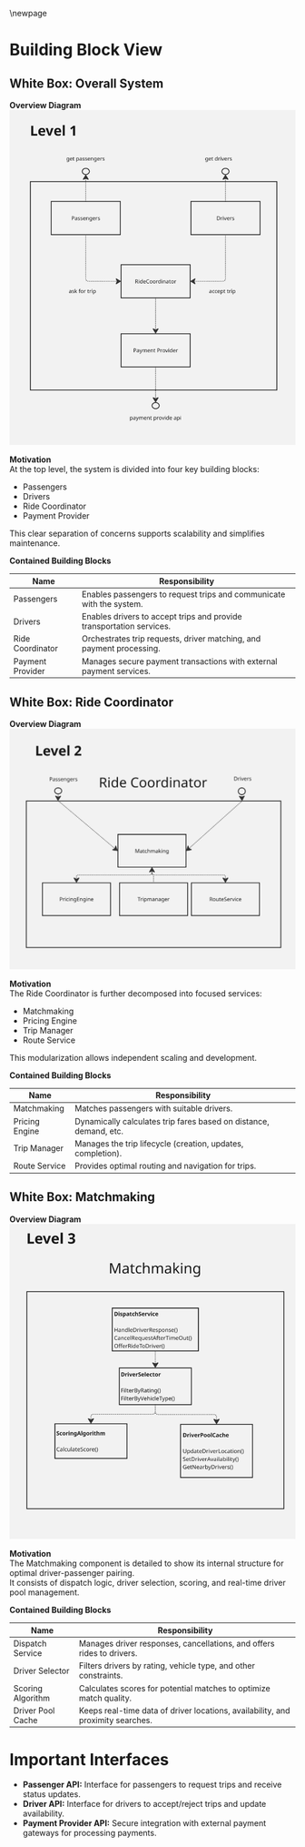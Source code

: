 \newpage

# Building Block View

## White Box: Overall System

**Overview Diagram**  
![Level 1](Images/building_block_view_level1.jpg)

**Motivation**  
At the top level, the system is divided into four key building blocks:
- Passengers
- Drivers
- Ride Coordinator
- Payment Provider

This clear separation of concerns supports scalability and simplifies maintenance.

**Contained Building Blocks**

| Name             | Responsibility                                                          |
|------------------|--------------------------------------------------------------------------|
| Passengers       | Enables passengers to request trips and communicate with the system.     |
| Drivers          | Enables drivers to accept trips and provide transportation services.     |
| Ride Coordinator | Orchestrates trip requests, driver matching, and payment processing.     |
| Payment Provider | Manages secure payment transactions with external payment services.      |

## White Box: Ride Coordinator

**Overview Diagram**  
![Level 2](Images/building_block_view_level2.jpg)

**Motivation**  
The Ride Coordinator is further decomposed into focused services:
- Matchmaking
- Pricing Engine
- Trip Manager
- Route Service

This modularization allows independent scaling and development.

**Contained Building Blocks**

| Name          | Responsibility                                                              |
|---------------|------------------------------------------------------------------------------|
| Matchmaking   | Matches passengers with suitable drivers.                                    |
| Pricing Engine| Dynamically calculates trip fares based on distance, demand, etc.            |
| Trip Manager  | Manages the trip lifecycle (creation, updates, completion).                  |
| Route Service | Provides optimal routing and navigation for trips.                           |

## White Box: Matchmaking

**Overview Diagram**  
![Level 3](Images/building_block_view_level3.jpg)

**Motivation**  
The Matchmaking component is detailed to show its internal structure for optimal driver-passenger pairing.  
It consists of dispatch logic, driver selection, scoring, and real-time driver pool management.

**Contained Building Blocks**

| Name             | Responsibility                                                                   |
|------------------|-----------------------------------------------------------------------------------|
| Dispatch Service | Manages driver responses, cancellations, and offers rides to drivers.             |
| Driver Selector  | Filters drivers by rating, vehicle type, and other constraints.                   |
| Scoring Algorithm| Calculates scores for potential matches to optimize match quality.                |
| Driver Pool Cache| Keeps real-time data of driver locations, availability, and proximity searches.   |

# Important Interfaces

- **Passenger API:** Interface for passengers to request trips and receive status updates.
- **Driver API:** Interface for drivers to accept/reject trips and update availability.
- **Payment Provider API:** Secure integration with external payment gateways for processing payments.
